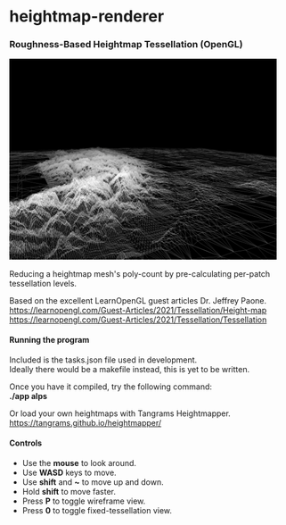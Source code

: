 # heightmap-renderer

### Roughness-Based Heightmap Tessellation (OpenGL)

<img src="https://github.com/PatrickHume/heightmap-renderer/blob/main/coverImage.png?raw=true" width="480">

Reducing a heightmap mesh's poly-count by pre-calculating per-patch tessellation levels.

Based on the excellent LearnOpenGL guest articles Dr. Jeffrey Paone. <br>
https://learnopengl.com/Guest-Articles/2021/Tessellation/Height-map <br>
https://learnopengl.com/Guest-Articles/2021/Tessellation/Tessellation

#### Running the program
Included is the tasks.json file used in development. <br>
Ideally there would be a makefile instead, this is yet to be written.

Once you have it compiled, try the following command:<br>
**./app alps**

Or load your own heightmaps with Tangrams Heightmapper. <br>
https://tangrams.github.io/heightmapper/

#### Controls
* Use the **mouse** to look around.
* Use **WASD** keys to move.
* Use **shift** and **~** to move up and down.
* Hold **shift** to move faster.
* Press **P** to toggle wireframe view.
* Press **0** to toggle fixed-tessellation view.
